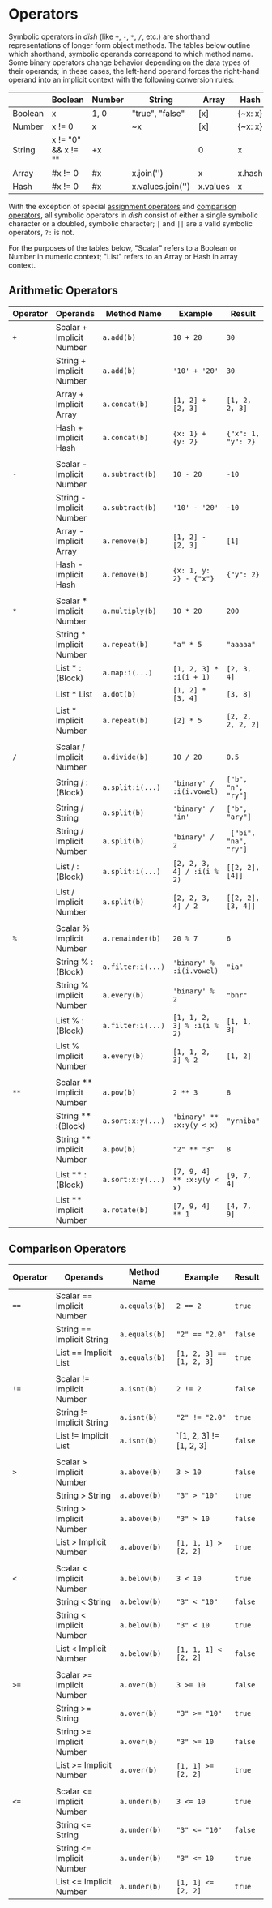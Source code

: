 # Operators
Symbolic operators in *dish* (like `+`, `-`, `*`, `/`, etc.) are shorthand representations of longer form object methods. The tables below outline which shorthand, symbolic operands correspond to which method name. Some binary operators change behavior depending on the data types of their operands; in these cases, the left-hand operand forces the right-hand operand into an implicit context with the following conversion rules:

|         | Boolean             | Number  | String            | Array    | Hash    |
| ------- | ------------------- | ------- | ----------------- | -------- | ------- |
| Boolean | x                   | 1, 0    | "true", "false"   | [x]      | {~x: x} |
| Number  | x != 0              | x       | ~x                | [x]      | {~x: x} |
| String  | x != "0" && x != "" | +x || 0 | x                 | [x]      | {~x: x} |
| Array   | #x != 0             | #x      | x.join('')        | x        | x.hash  |
| Hash    | #x != 0             | #x      | x.values.join('') | x.values | x       |

With the exception of special [assignment operators](#assignment-operators) and [comparison operators](#comparison-operators), all symbolic operators in *dish* consist of either a single symbolic character or a doubled, symbolic character; `|` and `||` are a valid symbolic operators, `?:` is not.

For the purposes of the tables below, "Scalar" refers to a Boolean or Number in numeric context; "List" refers to an Array or Hash in array context.

## Arithmetic Operators
| Operator | Operands                    | Method Name       | Example                    | Result                |
| -------- | --------------------------- | ----------------- | -------------------------- | --------------------- |
| `+`      | Scalar + Implicit Number    | `a.add(b)`        | `10 + 20`                  | `30`                  |
|          | String + Implicit Number    | `a.add(b)`        | `'10' + '20'`              | `30`                  |
|          | Array + Implicit Array      | `a.concat(b)`     | `[1, 2] + [2, 3]`          | `[1, 2, 2, 3]`        |
|          | Hash + Implicit Hash        | `a.concat(b)`     | `{x: 1} + {y: 2}`          | `{"x": 1, "y": 2}`    |
|          |                             |                   |                            |                       |
| `-`      | Scalar - Implicit Number    | `a.subtract(b)`   | `10 - 20`                  | `-10`                 |
|          | String - Implicit Number    | `a.subtract(b)`   | `'10' - '20'`              | `-10`                 |
|          | Array - Implicit Array      | `a.remove(b)`     | `[1, 2] - [2, 3]`          | `[1]`                 |
|          | Hash - Implicit Hash        | `a.remove(b)`     | `{x: 1, y: 2} - {"x"}`     | `{"y": 2}`            |
|          |                             |                   |                            |                       |
| `*`      | Scalar * Implicit Number    | `a.multiply(b)`   | `10 * 20`                  | `200`                 |
|          | String * Implicit Number    | `a.repeat(b)`     | `"a" * 5`                  | `"aaaaa"`             |
|          | List * :(Block)             | `a.map:i(...)`    | `[1, 2, 3] * :i(i + 1)`    | `[2, 3, 4]`           |
|          | List * List                 | `a.dot(b)`        | `[1, 2] * [3, 4]`          | `[3, 8]`              |
|          | List * Implicit Number      | `a.repeat(b)`     | `[2] * 5`                  | `[2, 2, 2, 2, 2]`     |
|          |                             |                   |                            |                       |
| `/`      | Scalar / Implicit Number    | `a.divide(b)`     | `10 / 20`                  | `0.5`                 |
|          | String / :(Block)           | `a.split:i(...)`  | `'binary' / :i(i.vowel)`   | `["b", "n", "ry"]`    |
|          | String / String             | `a.split(b)`      | `'binary' / 'in'`          | `["b", "ary"]`        |
|          | String / Implicit Number    | `a.split(b)`      | `'binary' / 2`             | ` ["bi", "na", "ry"]` |
|          | List / :(Block)             | `a.split:i(...)`  | `[2, 2, 3, 4] / :i(i % 2)` | `[[2, 2], [4]]`       |
|          | List / Implicit Number      | `a.split(b)`      | `[2, 2, 3, 4] / 2`         | `[[2, 2], [3, 4]]`    |
|          |                             |                   |                            |                       |
| `%`      | Scalar % Implicit Number    | `a.remainder(b)`  | `20 % 7`                   | `6`                   |
|          | String % :(Block)           | `a.filter:i(...)` | `'binary' % :i(i.vowel)`   | `"ia"`                |
|          | String % Implicit Number    | `a.every(b)`      | `'binary' % 2`             | `"bnr"`               |
|          | List % :(Block)             | `a.filter:i(...)` | `[1, 1, 2, 3] % :i(i % 2)` | `[1, 1, 3]`           |
|          | List % Implicit Number      | `a.every(b)`      | `[1, 1, 2, 3] % 2`         | `[1, 2]`              |
|          |                             |                   |                            |                       |
| `**`     | Scalar \*\* Implicit Number | `a.pow(b)`        | `2 ** 3`                   | `8`                   |
|          | String \*\* :(Block)        | `a.sort:x:y(...)` | `'binary' ** :x:y(y < x)`  | `"yrniba"`            | 
|          | String \*\* Implicit Number | `a.pow(b)`        | `"2" ** "3"`               | `8`                   |
|          | List \*\* :(Block)          | `a.sort:x:y(...)` | `[7, 9, 4] ** :x:y(y < x)` | `[9, 7, 4]`           |
|          | List \*\* Implicit Number   | `a.rotate(b)`     | `[7, 9, 4] ** 1`           | `[4, 7, 9]`           |

## Comparison Operators
| Operator | Operands                    | Method Name       | Example                    | Result                |
| -------- | --------------------------- | ----------------- | -------------------------- | --------------------- |
| `==`     | Scalar == Implicit Number   | `a.equals(b)`     | `2 == 2`                   | `true`                |
|          | String == Implicit String   | `a.equals(b)`     | `"2" == "2.0"`             | `false`               |
|          | List == Implicit List       | `a.equals(b)`     | `[1, 2, 3] == [1, 2, 3]`   | `true`                |
|          |                             |                   |                            |                       |
| `!=`     | Scalar != Implicit Number   | `a.isnt(b)`       | `2 != 2`                   | `false`               |
|          | String != Implicit String   | `a.isnt(b)`       | `"2" != "2.0"`             | `true`                |
|          | List != Implicit List       | `a.isnt(b)`       | `[1, 2, 3] != [1, 2, 3]    | `false`               |
|          |                             |                   |                            |                       |
| `>`      | Scalar > Implicit Number    | `a.above(b)`      | `3 > 10`                   | `false`               |
|          | String > String             | `a.above(b)`      | `"3" > "10"`               | `true`                |
|          | String > Implicit Number    | `a.above(b)`      | `"3" > 10`                 | `false`               |
|          | List > Implicit Number      | `a.above(b)`      | `[1, 1, 1] > [2, 2]`       | `true`                |
|          |                             |                   |                            |                       |
| `<`      | Scalar < Implicit Number    | `a.below(b)`      | `3 < 10`                   | `true`                |
|          | String < String             | `a.below(b)`      | `"3" < "10"`               | `false`               |
|          | String < Implicit Number    | `a.below(b)`      | `"3" < 10`                 | `true`                |
|          | List < Implicit Number      | `a.below(b)`      | `[1, 1, 1] < [2, 2]`       | `false`               |
|          |                             |                   |                            |                       |
| `>=`     | Scalar >= Implicit Number   | `a.over(b)`       | `3 >= 10`                  | `false`               |
|          | String >= String            | `a.over(b)`       | `"3" >= "10"`              | `true`                |
|          | String >= Implicit Number   | `a.over(b)`       | `"3" >= 10`                | `false`               |
|          | List >= Implicit Number     | `a.over(b)`       | `[1, 1] >= [2, 2]`         | `true`                |
|          |                             |                   |                            |                       |
| `<=`     | Scalar <= Implicit Number   | `a.under(b)`      | `3 <= 10`                  | `true`                |
|          | String <= String            | `a.under(b)`      | `"3" <= "10"`              | `false`               |
|          | String <= Implicit Number   | `a.under(b)`      | `"3" <= 10`                | `true`                |
|          | List <= Implicit Number     | `a.under(b)`      | `[1, 1] <= [2, 2]`         | `true`                |
